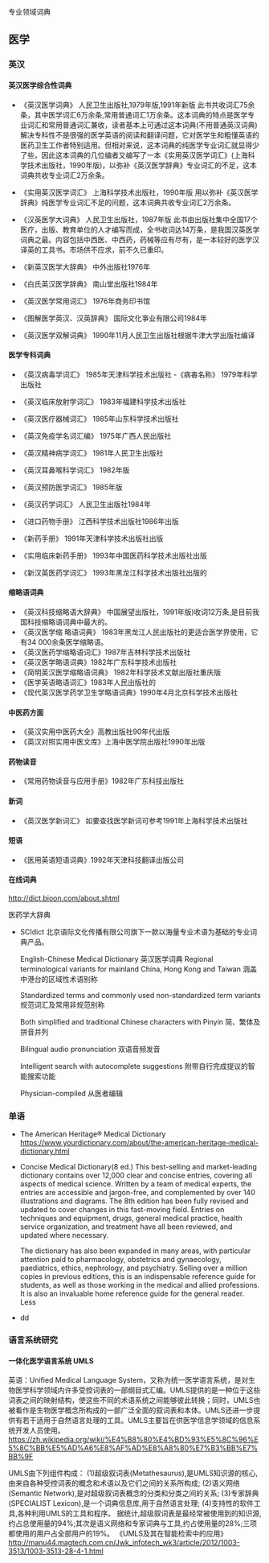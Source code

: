 专业领域词典
## 医学
### 英汉
#### 英汉医学综合性词典
-  《英汉医学词典》 
人民卫生出版社,1979年版,1991年新版 
此书共收词汇75余条，其中医学词汇6万余条,常用普通词汇1万余条。这本词典的特点是医学专业词汇和常用普通词汇兼收，读者基本上可通过这本词典(不用普通英汉词典)解决专科性不是很强的医学英语的阅读和翻译问题，它对医学生和粗懂英语的医药卫生工作者特别适用。但相对来说，这本词典的纯医学专业词汇就显得少了些，因此这本词典的几位编者又编写了一本《实用英汉医学词汇》(上海科学技术出版社，1990年版)，以弥补《英汉医学辞典》专业词汇的不足，这本词典共收专业词汇2万余条。

- 《实用英汉医学词汇》
上海科学技术出版社，1990年版
用以弥补《英汉医学辞典》纯医学专业词汇不足的问题，这本词典共收专业词汇2万余条。

- 《汉英医学大词典》 
人民卫生出版社，1987年版
此书由出版社集中全国17个医疗，出版、教育单位的人才编写而成，全书收词达14万条，是我国汉英医学词典之最。内容包括中西医、中西药，药械等应有尽有，是一本较好的医学汉译英的工具书。市场供不应求，前不久已重印。

- 《新英汉医学大辞典》
    中外出版社1976年

- 《白氏英汉医学辞典》
南山堂出版社1984年

- 《英汉医学常用词汇》
1976年商务印书馆

- 《图解医学英汉、汉英辞典》
国际文化亊业有限公司1984年

-  《英汉医学双解词典》
1990年11月人民卫生出版社根据牛津大学出版社编译

#### 医学专科词典
- 《英汉病毒学词汇》
1985年天津科学技术出版社
-《病毐名称》
1979年科学出版社

- 《英汉临床放射学词汇》
1983年福建科学技术出版社

- 《英汉医疗器械词汇》
1985年山东科学技术出版社

- 《英汉免疫学名词汇编》
1975年广西人民出版社

- 《英汉精神病学词汇》
1981年人民卫生出版社

- 《英汉耳鼻喉科学词汇》
1982年版

- 《英汉预防医学词汇》
1985年版

- 《英汉药学词汇》
人民卫生出版社1984年

- 《进口药物手册》
江西科学技术出版社1986年出版
- 《新药手册》
1991年天津科学技术出版社出版

- 《实用临床新药手册》
1993年中国医药科学技术出版社出版

- 《新汉英医药学词汇》
1993年黑龙江科学技术出版社出版的

#### 缩略语词典
- 《英汉科技缩略语大辞典》 
中国展望出版社，1991年版)收词12万条,是目前我国科技缩略语词典中最大的。
- 《英汉医学缩 略语词典》 1983年黑龙江人民出版社的更适合医学界使用，它有34 000余条医学缩略语。
- 《英汉医药学缩略语词汇》1987年吉林科学技术出版社
- 《英汉医学略语词典》1982年广东科学技术出版社
- 《简明英汉医学缩略语词典》 1982年科学技术文献出版社重庆版
- 《医学英语略语词汇》1983年人民出版社的
- 《现代英汉医学药学卫生学略语词典》1990年4月北京科学技术出版社

#### 中医药方面
- 《英汉实用中医药大全》高教出版社90年代出版
- 《英汉对照实用中医文库》上海中医学院出版社1990年出版
  
#### 药物读音
- 《常用药物读音与应用手册》1982年广东科技出版社
#### 新词
- 《英汉医学新词汇》 如要查找医学新词可参考1991年上海科学技术出版社
#### 短语
- 《医用英语短语词典》1992年天津科技翻译出版公司
  
#### 在线词典

 http://dict.bioon.com/about.shtml 


医药学大辞典

- SCIdict 
北京语际文化传播有限公司旗下一款以海量专业术语为基础的专业词典产品。 

    English-Chinese Medical Dictionary 英汉医学词典 
Regional terminological variants for mainland China, Hong Kong and Taiwan
涵盖中港台的区域性术语别称

    Standardized terms and commonly used non-standardized term variants
规范词汇及常用非规范别称

    Both simplified and traditional Chinese characters with Pinyin
简、繁体及拼音并列

    Bilingual audio pronunciation
双语音频发音

    Intelligent search with autocomplete suggestions
附带自行完成提议的智能搜索功能

    Physician-compiled
从医者编辑

### 单语
- The American Heritage® Medical Dictionary
 https://www.yourdictionary.com/about/the-american-heritage-medical-dictionary.html 
- Concise Medical Dictionary(8 ed.)
    This best-selling and market-leading dictionary contains over 12,000 clear and concise entries, covering all aspects of medical science. Written by a team of medical experts, the entries are accessible and jargon-free, and complemented by over 140 illustrations and diagrams. The 8th edition has been fully revised and updated to cover changes in this fast-moving field. Entries on techniques and equipment, drugs, general medical practice, health service organization, and treatment have all been reviewed, and updated where necessary.

    The dictionary has also been expanded in many areas, with particular attention paid to pharmacology, obstetrics and gynaecology, paediatrics, ethics, nephrology, and psychiatry. Selling over a million copies in previous editions, this is an indispensable reference guide for students, as well as those working in the medical and allied professions. It is also an invaluable home reference guide for the general reader. Less
- dd 

### 语言系统研究
#### 一体化医学语言系统 UMLS
英语：Unified Medical Language System，又称为统一医学语言系统，是对生物医学科学领域内许多受控词表的一部纲目式汇编。UMLS提供的是一种位于这些词表之间的映射结构，使这些不同的术语系统之间能够彼此转换；同时，UMLS也被看作是生物医学概念所构成的一部广泛全面的叙词表和本体。UMLS还进一步提供有若干适用于自然语言处理的工具。UMLS主要旨在供医学信息学领域的信息系统开发人员使用。
https://zh.wikipedia.org/wiki/%E4%B8%80%E4%BD%93%E5%8C%96%E5%8C%BB%E5%AD%A6%E8%AF%AD%E8%A8%80%E7%B3%BB%E7%BB%9F

UMLS由下列组件构成：
(1)超级叙词表(Metathesaurus),是UMLS知识源的核心,由来自各种受控词表的概念和术语以及它们之间的关系所构成;
(2)语义网络(Semantic Network),是对超级叙词表概念的分类和分类之间的关系;
(3)专家辞典(SPECIALIST Lexicon),是一个词典信息库,用于自然语言处理;
(4)支持性的软件工具,各种利用UMLS的工具和程序。
据统计,超级叙词表是最经常被使用到的知识源,约占总使用量的94%;其次是语义网络和专家词典与工具,约占使用量的28%;三项都使用的用户占全部用户的19%。
《UMLS及其在智能检索中的应用》
http://manu44.magtech.com.cn/Jwk_infotech_wk3/article/2012/1003-3513/1003-3513-28-4-1.html
